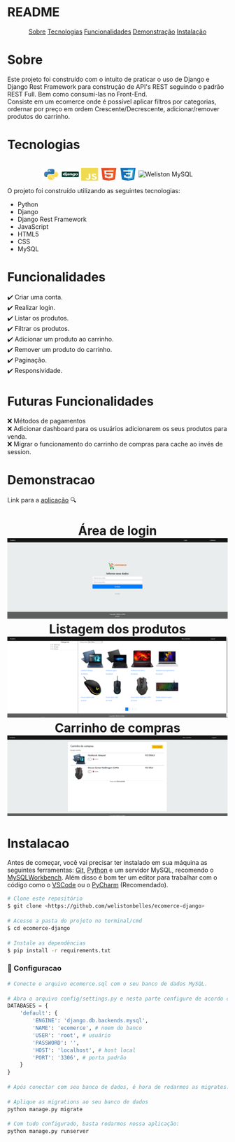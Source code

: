 # README

<p align="center">
    <a href="#sobre">Sobre</a>
    <a href="#tecnologias">Tecnologias</a>
    <a href="#funcionalidades">Funcionalidades</a>
    <a href="#demonstracao">Demonstração</a>
    <a href="#instalacao">Instalação</a>
</p>

# Sobre
<p>Este projeto foi construído com o intuito de praticar o uso de Django e Django Rest Framework para construção de API's REST seguindo o padrão REST Full. Bem como consumi-las no Front-End.<br>
Consiste em um ecomerce onde é possível aplicar filtros por categorias, ordernar por preço em ordem Crescente/Decrescente, adicionar/remover produtos do carrinho.</p>

# Tecnologias
<div style="display: inline_block" align="center"><br>
  <img align="center" alt="Weliston-Python" height="30" width="40" src="https://raw.githubusercontent.com/devicons/devicon/master/icons/python/python-original.svg">
  <img align="center" alt="Weliston-Django" height="30" width="40" src="https://raw.githubusercontent.com/devicons/devicon/master/icons/django/django-original.svg">
  <img align="center" alt="Weliston-Js" height="30" width="40" src="https://raw.githubusercontent.com/devicons/devicon/master/icons/javascript/javascript-plain.svg">
  <img align="center" alt="Weliston-HTML" height="30" width="40" src="https://raw.githubusercontent.com/devicons/devicon/master/icons/html5/html5-original.svg">
  <img align="center" alt="Weliston-CSS" height="30" width="40" src="https://raw.githubusercontent.com/devicons/devicon/master/icons/css3/css3-original.svg">
  <img align="center" alt="Weliston MySQL" height="30" width="40" src="https://cdn.jsdelivr.net/gh/devicons/devicon/icons/mysql/mysql-original-wordmark.svg">
</div>
<p>O projeto foi construído utilizando as seguintes tecnologias:</p>
<ul>
    <li>Python</li>
    <li>Django</li>
    <li>Django Rest Framework</li>
    <li>JavaScript</li>
    <li>HTML5</li>
    <li>CSS</li>
    <li>MySQL</li>
</ul>

# Funcionalidades
✔️ Criar uma conta.<br>
✔️ Realizar login.<br>
✔️ Listar os produtos.<br>
✔️ Filtrar os produtos.<br>
✔️ Adicionar um produto ao carrinho.<br>
✔️ Remover um produto do carrinho.<br>
✔️ Paginação.<br>
✔️ Responsividade.<br>

# Futuras Funcionalidades
❌ Métodos de pagamentos<br>
❌ Adicionar dashboard para os usuários adicionarem os seus produtos para venda.<br>
❌ Migrar o funcionamento do carrinho de compras para cache ao invés de session.<br>

# Demonstracao 
Link para a [aplicação](https://ecomerce-django-wb.herokuapp.com/) 🔍
<h1 align="center">
    Área de login
    <img alt="Área de login" src="./github/login.png"/>
    Listagem dos produtos
    <img alt="Listagem dos produtos" src="./github/produtos.png"/>
    Carrinho de compras
    <img alt="Carrinho" src="./github/carrinho.png"/>
</h1>


# Instalacao
Antes de começar, você vai precisar ter instalado em sua máquina as seguintes ferramentas:
[Git](https://gitscm.com), [Python](https://www.python.org/downloads/) e um servidor MySQL, recomendo o [MySQLWorkbench](https://dev.mysql.com/downloads/workbench/).
Além disso é bom ter um editor para trabalhar com o código como o [VSCode](https://code.visualstudio.com/download) ou o [PyCharm](https://www.jetbrains.com/pt-br/pycharm/download/) (Recomendado).

```bash
# Clone este repositório
$ git clone <https://github.com/welistonbelles/ecomerce-django>

# Acesse a pasta do projeto no terminal/cmd
$ cd ecomerce-django

# Instale as dependências
$ pip install -r requirements.txt
```
### 🔧 Configuracao
```python
# Conecte o arquivo ecomerce.sql com o seu banco de dados MySQL.

# Abra o arquivo config/settings.py e nesta parte configure de acordo com seu banco de dados
DATABASES = {
    'default': {
        'ENGINE': 'django.db.backends.mysql',
        'NAME': 'ecomerce', # noem do banco
        'USER': 'root', # usuário
        'PASSWORD': '',
        'HOST': 'localhost', # host local
        'PORT': '3306', # porta padrão
    }
}

# Após conectar com seu banco de dados, é hora de rodarmos as migrates.

# Aplique as migrations ao seu banco de dados
python manage.py migrate

# Com tudo configurado, basta rodarmos nossa aplicação:
python manage.py runserver
```